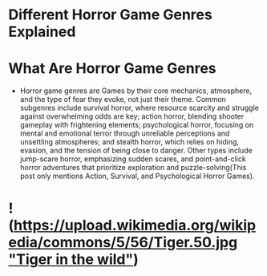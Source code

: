 # Different Horror Game Genres Explained
# What Are Horror Game Genres
- Horror game genres are Games by their core mechanics, atmosphere, and the type of fear they evoke, not just their theme. Common subgenres include survival horror, where resource scarcity and struggle against overwhelming odds are key; action horror, blending shooter gameplay with frightening elements; psychological horror, focusing on mental and emotional terror through unreliable perceptions and unsettling atmospheres; and stealth horror, which relies on hiding, evasion, and the tension of being close to danger. Other types include jump-scare horror, emphasizing sudden scares, and point-and-click horror adventures that prioritize exploration and puzzle-solving(This post only mentions Action, Survival, and Psychological Horror Games).

# !([https://upload.wikimedia.org/wikipedia/commons/5/56/Tiger.50.jpg "Tiger in the wild"](https://i.redd.it/nemtsi7bmp6f1.jpeg))
